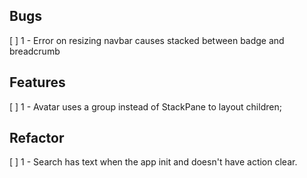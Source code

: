 ## Bugs
[ ] 1 - Error on resizing navbar causes stacked between badge and breadcrumb
## Features
[ ] 1 - Avatar uses a group instead of StackPane to layout children;
## Refactor
[ ] 1 - Search has text when the app init and doesn't have action clear.